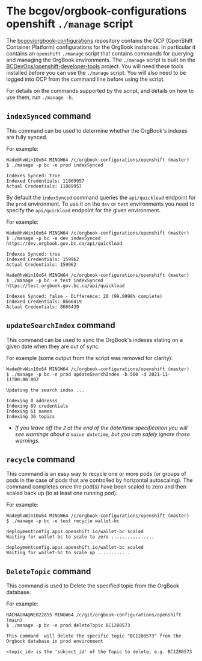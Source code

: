 # The bcgov/orgbook-configurations openshift `./manage` script

The [bcgov/orgbook-configurations](https://github.com/bcgov/orgbook-configurations) repository contains the OCP (OpenShift Container Platform) configurations for the OrgBook instances.  In particular it contains an `openshift` `./manage` script that contains commands for querying and managing the OrgBook environments.  The `./manage` script is built on the [BCDevOps/openshift-developer-tools](https://github.com/BCDevOps/openshift-developer-tools/tree/master/bin) project.  You will need these tools installed before you can use the `./manage` script.  You will also need to be logged into OCP from the command line before using the script.

For details on the commands supported by the script, and details on how to use them, run `./manage -h`.

## `indexSynced` command

This command can be used to determine whether the OrgBook's indexes are fully synced.

For example:
```
Wade@hvWin10x64 MINGW64 /c/orgbook-configurations/openshift (master)
$ ./manage -p bc -e prod indexSynced

Indexes Synced: true
Indexed Credentials: 11869957
Actual Credentials: 11869957 
```

By default the `indexSynced` command queries the `api/quickload` endpoint for the `prod` environment.  To use it on the `dev` or `test` environments you need to specify the `api/quickload` endpoint for the given environment.

For example:
```
Wade@hvWin10x64 MINGW64 /c/orgbook-configurations/openshift (master)
$ ./manage -p bc -e dev indexSynced https://dev.orgbook.gov.bc.ca/api/quickload

Indexes Synced: true
Indexed Credentials: 159962
Actual Credentials: 159962

Wade@hvWin10x64 MINGW64 /c/orgbook-configurations/openshift (master)
$ ./manage -p bc -e test indexSynced https://test.orgbook.gov.bc.ca/api/quickload

Indexes Synced: false - Difference: 20 (99.9998% complete)
Indexed Credentials: 8666419
Actual Credentials: 8666439
```

## `updateSearchIndex` command

This command can be used to sync the OrgBook's indexes stating on a given date when they are out of sync.

For example (some output from the script was removed for clarity):
```
Wade@hvWin10x64 MINGW64 /c/orgbook-configurations/openshift (master)
$ ./manage -p bc -e prod updateSearchIndex -b 500 -d 2021-11-11T00:00:00Z

Updating the search index ...

Indexing 0 addresss
Indexing 69 credentials
Indexing 61 names
Indexing 36 topics
```
- _If you leave off the `Z` at the end of the date/time specification you will see warnings about a `naive datetime`, but you can safely ignore those warnings._

## `recycle` command

This command is an easy way to recycle one or more pods (or groups of pods in the case of pods that are controlled by horizontal autoscaling).  The command completes once the pod(s) have been scaled to zero and then scaled back up (to at least one running pod).

For example:
```
Wade@hvWin10x64 MINGW64 /c/orgbook-configurations/openshift (master)
$ ./manage -p bc -e test recycle wallet-bc

deploymentconfig.apps.openshift.io/wallet-bc scaled
Waiting for wallet-bc to scale to zero ................

deploymentconfig.apps.openshift.io/wallet-bc scaled
Waiting for wallet-bc to scale up ............
```

## `DeleteTopic` command

This command is used to Delete the specified topic from the OrgBook database.

For example:
```
RACHAUHA@NE022855 MINGW64 /c/git/orgbook-configurations/openshift (main)
$ ./manage -p bc -e prod deleteTopic BC1280573

This command  will delete the specific topic "BC1280573" from the Orgbook database in prod environment

<topic_id> is the 'subject_id' of the Topic to delete, e.g. BC1280573
```